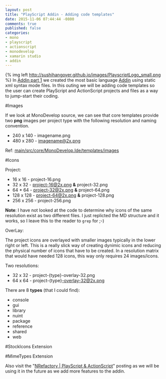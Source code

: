 ```yaml
---
layout: post
title: "PlayScript Addin - Adding code templates"
date: 2015-11-06 07:44:44 -0800
comments: true
published: false
categories: 
- mono
- playscript
- actionscript
- monodevelop
- xamarin studio
- addin
---
```

{% img left http://sushihangover.github.io/images/PlayscriptLogo_small.png %}
In [Addin part 1](/playscript-cmonodevelop-language-addin-part-1/) we created the most basic language [Addin](https://github.com/PlayScriptRedux/PlayScript.Addin) using static xml syntax mode files. In this outing we will be adding code templates so the user can create PlayScript and ActionScript projects and files as a way to jump-start their coding.

#Images

If we look at MonoDevelop source, we can see that core templates provide two **png** images per project type with the following resolution and naming convention. 

* 240 x 140 - imagename.png
* 480 x 280 - imagename@2x.png

Ref: [main/src/core/MonoDevelop.Ide/templates/images](https://github.com/mono/monodevelop/tree/master/main/src/core/MonoDevelop.Ide/templates/images)

#Icons

Project:

* 16 x 16 - project-16.png
* 32 x 32 - project-16@2x.png **&** project-32.png
* 64 * 64 - project-32@2x.png **&** project-64.png
* 128 x 128 - project-64@2x.png **&** project-128.png
* 256 x 256 - project-256.png

**Note**: I have not looked at the code to determine why icons of the same resolution exist as two different files. I just replicted the MD structure and it works, so I leave this to the reader to `grep` for ;-) 

OverLay:

The project icons are overlayed with smaller images typically in the lower right or left. This is a really slick way of creating dynimic icons and reducing the physical number of icons that have to be created. In a resolution matrix that would have needed 128 icons, this way only requires 24 images/icons.

Two resolutions:

* 32 x 32 - project-{type}-overlay-32.png
* 64 x 64 - project-{type}-overlay-32@2x.png

There are 8 **types** (that I could find):

* console
* gui
* library
* nuint
* package
* reference
* shared
* web



#StockIcons Extension

#MimeTypes Extension



Also visit the "[NRefactory | PlayScript & ActionScript](/nrefactory-playscript-and-actionscript/)" posting as we will be using it in the future as we add more features to the addin.


